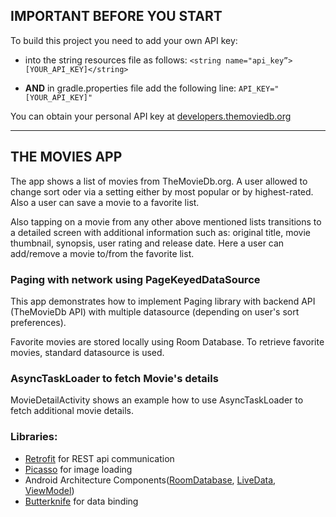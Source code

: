 ## IMPORTANT BEFORE YOU START
To build this project you need to add your own API key:
* into the string resources file as follows:
`<string name="api_key”>[YOUR_API_KEY]</string>`

* **AND** in gradle.properties file add the following line:
`API_KEY="[YOUR_API_KEY]"`

You can obtain your personal API key at [developers.themoviedb.org](https://developers.themoviedb.org/3/getting-started/introduction)

----------------------------------------------------------------------------

## THE MOVIES APP

The app shows a list of movies from TheMovieDb.org. A user allowed to change sort oder via a setting  either by most popular or by highest-rated. Also a user can save a movie to a favorite list.

Also tapping on a movie from any other above mentioned lists transitions to a detailed screen with additional information such as: original title, movie thumbnail, synopsis, user rating and release date. Here a user can add/remove a movie to/from the favorite list.

### Paging with network using PageKeyedDataSource

This app demonstrates how to implement Paging library with backend API (TheMovieDb API) with multiple datasource (depending on user's sort preferences).

Favorite movies are stored locally using Room Database. To retrieve favorite movies, standard datasource is used. 

### AsyncTaskLoader to fetch Movie's details

MovieDetailActivity shows an example how to use AsyncTaskLoader to fetch additional movie details.

### Libraries:
* [Retrofit](https://square.github.io/retrofit/) for REST api communication
* [Picasso](http://square.github.io/picasso/) for image loading
* Android Architecture Components([RoomDatabase](https://developer.android.com/reference/android/arch/persistence/room/RoomDatabase), [LiveData](https://developer.android.com/topic/libraries/architecture/livedata), [ViewModel](https://developer.android.com/topic/libraries/architecture/viewmodel))
* [Butterknife](http://jakewharton.github.io/butterknife/) for data binding

